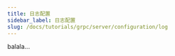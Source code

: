```yaml
---
title: 日志配置
sidebar_label: 日志配置
slug: /docs/tutorials/grpc/server/configuration/log
---
```

balala...